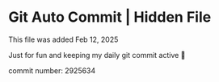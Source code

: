 # Git Auto Commit | Hidden File

This file was added Feb 12, 2025

Just for fun and keeping my daily git commit active 🤪

commit number: 2925634
